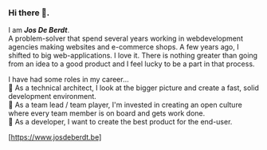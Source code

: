 ### Hi there 👋. 

I am **_Jos De Berdt_**.  
A problem-solver that spend several years working in webdevelopment agencies making websites and e-commerce shops. A few years ago, I shifted to big web-applications. I love it. There is nothing greater than going from an idea to a good product and I feel lucky to be a part in that process.  

I have had some roles in my career...  
💬 As a technical architect, I look at the bigger picture and create a fast, solid development environment.  
💬 As a team lead / team player, I'm invested in creating an open culture where every team member is on board and gets work done.  
💬 As a developer, I want to create the best product for the end-user.  

[https://www.josdeberdt.be]

<!--
**Jozzeh/Jozzeh** is a ✨ _special_ ✨ repository because its `README.md` (this file) appears on your GitHub profile.

Here are some ideas to get you started:

- 🔭 I’m currently working on ...
- 🌱 I’m currently learning ...
- 👯 I’m looking to collaborate on ...
- 🤔 I’m looking for help with ...
- 💬 Ask me about ...
- 📫 How to reach me: ...
- 😄 Pronouns: ...
- ⚡ Fun fact: ...
-->
